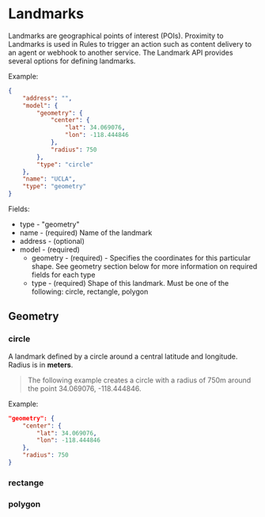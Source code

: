 # Landmarks

Landmarks are geographical points of interest (POIs). Proximity to Landmarks is used in Rules to 
trigger an action such as content delivery to an agent or webhook to another service. The Landmark API provides several options 
for defining landmarks.

Example:
```json
{
    "address": "",
    "model": {
        "geometry": {
            "center": {
                "lat": 34.069076,
                "lon": -118.444846
            },
            "radius": 750
        },
        "type": "circle"
    },
    "name": "UCLA",
    "type": "geometry"
}
```
Fields:
* type - "geometry"
* name - (required) Name of the landmark
* address - (optional) 
* model - (required)
  * geometry - (required) - Specifies the coordinates for this particular shape. See geometry section below for more information on required fields for each type
  * type - (required) Shape of this landmark. Must be one of the following: circle, rectangle, polygon
  
 
## Geometry

### circle

A landmark defined by a circle around a central latitude and longitude. Radius is in **meters**.

> The following example creates a circle with a radius of 750m around the point 34.069076, -118.444846.

Example:
```json
"geometry": {
    "center": {
        "lat": 34.069076,
        "lon": -118.444846
    },
    "radius": 750
}
```

### rectange

### polygon
